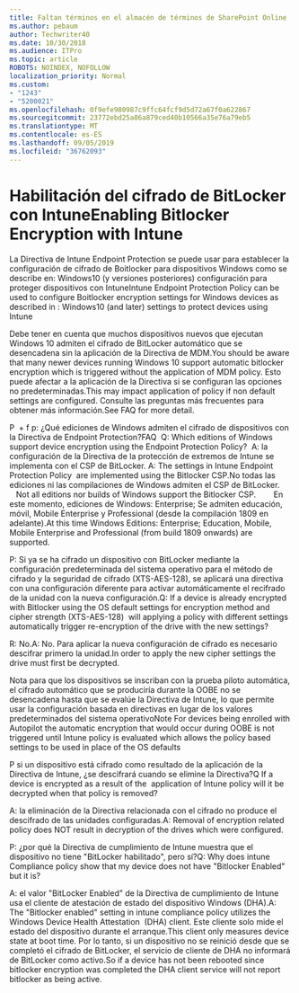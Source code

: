 ```yaml
---
title: Faltan términos en el almacén de términos de SharePoint Online
ms.author: pebaum
author: Techwriter40
ms.date: 10/30/2018
ms.audience: ITPro
ms.topic: article
ROBOTS: NOINDEX, NOFOLLOW
localization_priority: Normal
ms.custom:
- "1243"
- "5200021"
ms.openlocfilehash: 0f9efe980987c9ffc64fcf9d5d72a67f0a622867
ms.sourcegitcommit: 23772ebd25a86a879ced40b10566a35e76a79eb5
ms.translationtype: MT
ms.contentlocale: es-ES
ms.lasthandoff: 09/05/2019
ms.locfileid: "36762093"
---
```

# <a name="enabling-bitlocker-encryption-with-intune"></a><span data-ttu-id="adbbc-102">Habilitación del cifrado de BitLocker con Intune</span><span class="sxs-lookup"><span data-stu-id="adbbc-102">Enabling Bitlocker Encryption with Intune</span></span>

<span data-ttu-id="adbbc-103">La Directiva de Intune Endpoint Protection se puede usar para establecer la configuración de cifrado de Boitlocker para dispositivos Windows como se describe en: Windows10 (y versiones posteriores) configuración para proteger dispositivos con Intune</span><span class="sxs-lookup"><span data-stu-id="adbbc-103">Intune Endpoint Protection Policy can be used to configure Boitlocker encryption settings for Windows devices as described in : Windows10 (and later) settings to protect devices using Intune</span></span>

<span data-ttu-id="adbbc-104">Debe tener en cuenta que muchos dispositivos nuevos que ejecutan Windows 10 admiten el cifrado de BitLocker automático que se desencadena sin la aplicación de la Directiva de MDM.</span><span class="sxs-lookup"><span data-stu-id="adbbc-104">You should be aware that many newer devices running Windows 10 support automatic bitlocker encryption which is triggered without the application of MDM policy.</span></span> <span data-ttu-id="adbbc-105">Esto puede afectar a la aplicación de la Directiva si se configuran las opciones no predeterminadas.</span><span class="sxs-lookup"><span data-stu-id="adbbc-105">This may impact application of policy if non default settings are configured.</span></span> <span data-ttu-id="adbbc-106">Consulte las preguntas más frecuentes para obtener más información.</span><span class="sxs-lookup"><span data-stu-id="adbbc-106">See FAQ for more detail.</span></span>


<span data-ttu-id="adbbc-107">P  + f p: ¿Qué ediciones de Windows admiten el cifrado de dispositivos con la Directiva de Endpoint Protection?</span><span class="sxs-lookup"><span data-stu-id="adbbc-107">FAQ  Q: Which editions of Windows support device encryption using the Endpoint Protection Policy?</span></span>
<span data-ttu-id="adbbc-108"> A: la configuración de la Directiva de la protección de extremos de Intune se implementa con el CSP de BitLocker.</span><span class="sxs-lookup"><span data-stu-id="adbbc-108"> A: The settings in Intune Endpoint Protection Policy  are implemented using the Bitlocker CSP.</span></span><span data-ttu-id="adbbc-109">No todas las ediciones ni las compilaciones de Windows admiten el CSP de BitLocker. 
     </span><span class="sxs-lookup"><span data-stu-id="adbbc-109">  Not all editions nor builds of Windows support the Bitlocker CSP. 
     </span></span> <span data-ttu-id="adbbc-110">En este momento, ediciones de Windows: Enterprise; Se admiten educación, móvil, Mobile Enterprise y Professional (desde la compilación 1809 en adelante).</span><span class="sxs-lookup"><span data-stu-id="adbbc-110">At this time Windows Editions: Enterprise; Education, Mobile, Mobile Enterprise and Professional (from build 1809 onwards) are supported.</span></span>




<span data-ttu-id="adbbc-111">P: Si ya se ha cifrado un dispositivo con BitLocker mediante la configuración predeterminada del sistema operativo para el método de cifrado y la seguridad de cifrado (XTS-AES-128), se aplicará una directiva con una configuración diferente para activar automáticamente el recifrado de la unidad con la nueva configuración.</span><span class="sxs-lookup"><span data-stu-id="adbbc-111">Q: If a device is already encrypted with Bitlocker using the OS default settings for encryption method and cipher strength (XTS-AES-128)  will applying a policy with different settings automatically trigger re-encryption of the drive with the new settings?</span></span>

<span data-ttu-id="adbbc-112">R: No.</span><span class="sxs-lookup"><span data-stu-id="adbbc-112">A: No.</span></span> <span data-ttu-id="adbbc-113">Para aplicar la nueva configuración de cifrado es necesario descifrar primero la unidad.</span><span class="sxs-lookup"><span data-stu-id="adbbc-113">In order to apply the new cipher settings the drive must first be decrypted.</span></span>

<span data-ttu-id="adbbc-114">Nota para que los dispositivos se inscriban con la prueba piloto automática, el cifrado automático que se produciría durante la OOBE no se desencadena hasta que se evalúe la Directiva de Intune, lo que permite usar la configuración basada en directivas en lugar de los valores predeterminados del sistema operativo</span><span class="sxs-lookup"><span data-stu-id="adbbc-114">Note For devices being enrolled with Autopilot the automatic encryption that would occur during OOBE is not triggered until Intune policy is evaluated which allows the policy based settings to be used in place of the OS defaults</span></span>




<span data-ttu-id="adbbc-115">P si un dispositivo está cifrado como resultado de la aplicación de la Directiva de Intune, ¿se descifrará cuando se elimine la Directiva?</span><span class="sxs-lookup"><span data-stu-id="adbbc-115">Q If a device is encrypted as a result of the  application of Intune policy will it be decrypted when that policy is removed?</span></span>

<span data-ttu-id="adbbc-116">A: la eliminación de la Directiva relacionada con el cifrado no produce el descifrado de las unidades configuradas.</span><span class="sxs-lookup"><span data-stu-id="adbbc-116">A: Removal of encryption related policy does NOT result in decryption of the drives which were configured.</span></span>




<span data-ttu-id="adbbc-117">P: ¿por qué la Directiva de cumplimiento de Intune muestra que el dispositivo no tiene "BitLocker habilitado", pero sí?</span><span class="sxs-lookup"><span data-stu-id="adbbc-117">Q: Why does intune Compliance policy show that my device does not have "Bitlocker Enabled" but it is?</span></span>

<span data-ttu-id="adbbc-118">A: el valor "BitLocker Enabled" de la Directiva de cumplimiento de Intune usa el cliente de atestación de estado del dispositivo Windows (DHA).</span><span class="sxs-lookup"><span data-stu-id="adbbc-118">A: The "Bitlocker enabled" setting in intune compliance policy utilizes the Windows Device Health Attestation  (DHA) client.</span></span> <span data-ttu-id="adbbc-119">Este cliente solo mide el estado del dispositivo durante el arranque.</span><span class="sxs-lookup"><span data-stu-id="adbbc-119">This client only measures device state at boot time.</span></span> <span data-ttu-id="adbbc-120">Por lo tanto, si un dispositivo no se reinició desde que se completó el cifrado de BitLocker, el servicio de cliente de DHA no informará de BitLocker como activo.</span><span class="sxs-lookup"><span data-stu-id="adbbc-120">So if a device has not been rebooted since bitlocker encryption was completed the DHA client service will not report bitlocker as being active.</span></span>